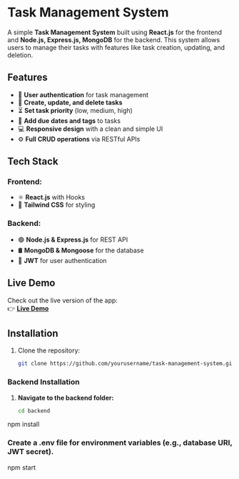 # **Task Management System**

A simple **Task Management System** built using **React.js** for the frontend and **Node.js, Express.js, MongoDB** for the backend. This system allows users to manage their tasks with features like task creation, updating, and deletion.

## **Features**

- 🔐 **User authentication** for task management
- 📝 **Create, update, and delete tasks**
- ⏳ **Set task priority** (low, medium, high)
- 📅 **Add due dates and tags** to tasks
- 💻 **Responsive design** with a clean and simple UI
- ⚙️ **Full CRUD operations** via RESTful APIs

## **Tech Stack**

### **Frontend**:
- ⚛️ **React.js** with Hooks
- 🎨 **Tailwind CSS** for styling

### **Backend**:
- 🟢 **Node.js & Express.js** for REST API
- 🛢️ **MongoDB & Mongoose** for the database
- 🔑 **JWT** for user authentication

## **Live Demo**

Check out the live version of the app:  
👉 [**Live Demo**](https://task-management-manager.netlify.app)

## **Installation**



1. Clone the repository:  
   ```bash
   git clone https://github.com/yourusername/task-management-system.git


### **Backend Installation**

1. **Navigate to the backend folder:**
   ```bash
   cd backend
npm install

### **Create a .env file for environment variables (e.g., database URI, JWT secret).**
npm start







